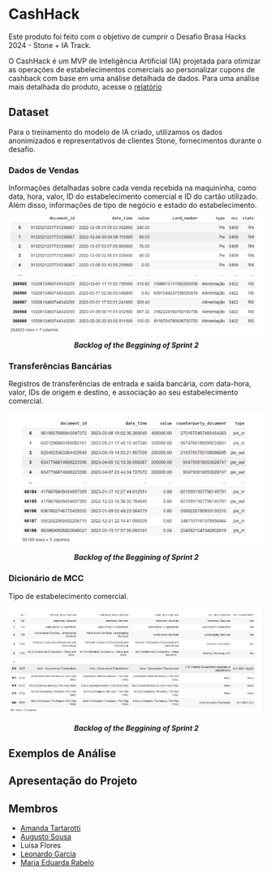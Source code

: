 # CashHack
Este produto foi feito com o objetivo de cumprir o Desafio Brasa Hacks 2024 - Stone + IA Track. 

O CashHack é um MVP de Inteligência Artificial (IA) projetada para otimizar as operações de estabelecimentos comerciais ao personalizar cupons de cashback com base em uma análise detalhada de dados.
Para uma análise mais detalhada do produto, acesse o [relatório](https://github.com/AAugustoBS/cash-hack/blob/d5961f6da44144afa720ec7519ba909c1df82d0c/BrasaHacks-Relatorio%20de%20Produto.pdf)

## Dataset
Para o treinamento do modelo de IA criado, utilizamos os dados anonimizados e representativos de clientes Stone, fornecimentos durante o desafio. 

### Dados de Vendas
Informações detalhadas sobre cada venda recebida na maquininha, como data, hora, valor, ID do estabelecimento comercial e ID do cartão utilizado. Além disso, informações de tipo de negócio e estado do estabelecimento.

<p align="center" justify="center">
  <img src="docs/DadosDeVenda.png"/>
</p>
<p align="center">
  <b><i> Backlog of the Beggining of Sprint 2</i></b>
</p>

### Transferências Bancárias
Registros de transferências de entrada e saída bancária, com data-hora, valor, IDs de origem e destino, e associação ao seu estabelecimento comercial.

<p align="center" justify="center">
  <img src="docs/dadosTransBanc.png"/>
</p>
<p align="center">
  <b><i> Backlog of the Beggining of Sprint 2</i></b>
</p>

### Dicionário de MCC
Tipo de estabelecimento comercial.

<p align="center" justify="center">
  <img src="docs/mcc.png"/>
</p>
<p align="center">
  <b><i> Backlog of the Beggining of Sprint 2</i></b>
</p>

## Exemplos de Análise

## Apresentação do Projeto

## Membros 

- [Amanda Tartarotti](https://github.com/AmandaTartarotti)
- [Augusto Sousa](https://github.com/AAugustoBS)
- Luísa Flores
- [Leonardo Garcia](https://github.com/leonardorsg)
- [Maria Eduarda Rabelo](https://github.com/mariaarabelo)
